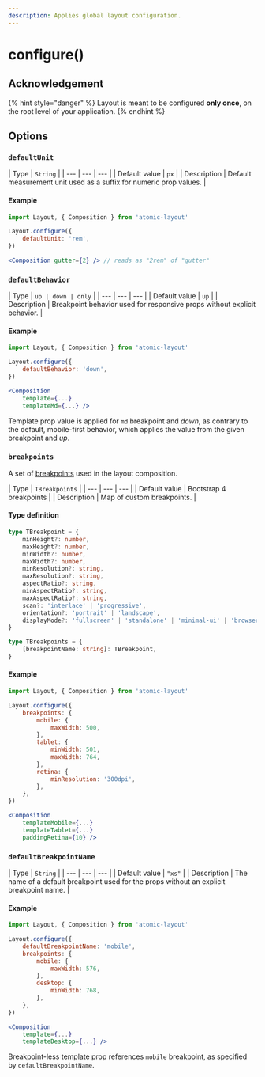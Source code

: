 ```yaml
---
description: Applies global layout configuration.
---
```


# configure\(\)

## Acknowledgement

{% hint style="danger" %}
Layout is meant to be configured **only once**, on the root level of your application.
{% endhint %}

## Options

### `defaultUnit`

| Type | `String` |
| --- | --- | --- |
| Default value | `px` |
| Description | Default measurement unit used as a suffix for numeric prop values. |

#### Example

```jsx
import Layout, { Composition } from 'atomic-layout'

Layout.configure({
    defaultUnit: 'rem',
})

<Composition gutter={2} /> // reads as "2rem" of "gutter"
```

### `defaultBehavior`

| Type | `up | down | only` |
| --- | --- | --- |
| Default value | `up` |
| Description | Breakpoint behavior used for responsive props without explicit behavior. |

#### Example

```jsx
import Layout, { Composition } from 'atomic-layout'

Layout.configure({
    defaultBehavior: 'down',
})

<Composition
    template={...}
    templateMd={...} />
```

Template prop value is applied for `md` breakpoint and _down_, as contrary to the default, mobile-first behavior, which applies the value from the given breakpoint and _up_.

### `breakpoints`

A set of [breakpoints](../../fundamentals/breakpoints.md) used in the layout composition.

| Type | `TBreakpoints` |
| --- | --- | --- |
| Default value | Bootstrap 4 breakpoints |
| Description | Map of custom breakpoints. |

#### Type definition

```typescript
type TBreakpoint = {
    minHeight?: number,
    maxHeight?: number,
    minWidth?: number,
    maxWidth?: number,
    minResolution?: string,
    maxResolution?: string,
    aspectRatio?: string,
    minAspectRatio?: string,
    maxAspectRatio?: string,
    scan?: 'interlace' | 'progressive',
    orientation?: 'portrait' | 'landscape',
    displayMode?: 'fullscreen' | 'standalone' | 'minimal-ui' | 'browser',
}

type TBreakpoints = {
    [breakpointName: string]: TBreakpoint,
}
```

#### Example

```jsx
import Layout, { Composition } from 'atomic-layout'

Layout.configure({
    breakpoints: {
        mobile: {
            maxWidth: 500,
        },
        tablet: {
            minWidth: 501,
            maxWidth: 764,
        },
        retina: {
            minResolution: '300dpi',
        },
    },
})

<Composition
    templateMobile={...}
    templateTablet={...}
    paddingRetina={10} />
```

### `defaultBreakpointName`

| Type | `String` |
| --- | --- | --- |
| Default value | `"xs"` |
| Description | The name of a default breakpoint used for the props without an explicit breakpoint name. |

#### Example

```jsx
import Layout, { Composition } from 'atomic-layout'

Layout.configure({
    defaultBreakpointName: 'mobile',
    breakpoints: {
        mobile: {
            maxWidth: 576,
        },
        desktop: {
            minWidth: 768,
        },
    },
})

<Composition
    template={...}
    templateDesktop={...} />
```

Breakpoint-less template prop references `mobile` breakpoint, as specified by `defaultBreakpointName`.

